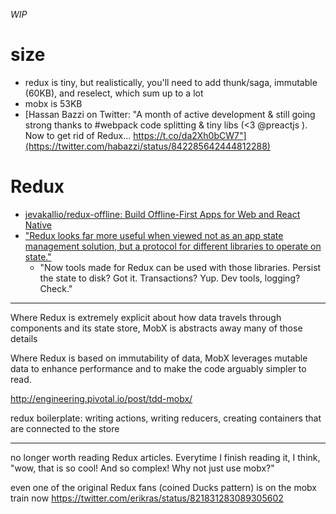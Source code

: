 _WIP_

# size
- redux is tiny, but realistically, you'll need to add thunk/saga, immutable (60KB), and reselect, which sum up to a lot
- mobx is 53KB
- [Hassan Bazzi on Twitter: "A month of active development & still going strong thanks to #webpack code splitting & tiny libs (<3 @preactjs ). Now to get rid of Redux... https://t.co/da2Xh0bCW7"](https://twitter.com/habazzi/status/842285642444812288)

# Redux
- [jevakallio/redux-offline: Build Offline-First Apps for Web and React Native](https://github.com/jevakallio/redux-offline)
- ["Redux looks far more useful when viewed not as an app state management solution, but a protocol for different libraries to operate on state."](https://twitter.com/VilleImmonen/status/854335136900550656)
  - "Now tools made for Redux can be used with those libraries. Persist the state to disk? Got it. Transactions? Yup. Dev tools, logging? Check."

---

Where Redux is extremely explicit about how data travels through components and its state store, MobX is abstracts away many of those details

Where Redux is based on immutability of data, MobX leverages mutable data to enhance performance and to make the code arguably simpler to read.

http://engineering.pivotal.io/post/tdd-mobx/

redux boilerplate: writing actions, writing reducers, creating containers that are connected to the store

---

no longer worth reading Redux articles. Everytime I finish reading it, I think, "wow, that is so cool! And so complex! Why not just use mobx?"

even one of the original Redux fans (coined Ducks pattern) is on the mobx train now https://twitter.com/erikras/status/821831283089305602
